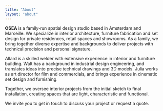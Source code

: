 ```yaml
---
title: "About"
layout: "about"
---
```


**OSEA** is a family-run spatial design studio based in Amsterdam and Marseille. We specialize in interior architecture, furniture fabrication and set design for private residences, retail spaces and showrooms. As a family, we bring together diverse expertise and backgrounds to deliver projects with technical precision and personal signature.

Allard is a skilled welder with extensive experience in interior and furniture building. Walt has a background in industrial design engineering, and translates ideas into precise technical drawings and 3D models.  Julia works as art director for film and commercials, and brings experience in cinematic set design and furnishing.

Together, we oversee interior projects from the initial sketch to final installation, creating spaces that are light, characteristic and functional.

We invite you to get in touch to discuss your project or request a quote.
